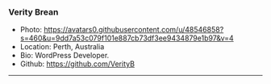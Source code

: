 ### Verity Brean
- Photo: https://avatars0.githubusercontent.com/u/48546858?s=460&u=9dd7a53c079f101e887cb73df3ee9434879e1b97&v=4
- Location: Perth, Australia
- Bio: WordPress Developer.
- Github: https://github.com/VerityB
***
